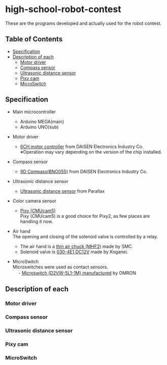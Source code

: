 # high-school-robot-contest
These are the programs developed and actually used for the robot contest.

## Table of Contents
- [Specification](../main/README.md#specification)
- [Description of each](../main/README.md#description-of-each)
  - [Motor driver](../main/README.md#motor-driver)
  - [Compass sensor](../main/README.md#compass-sensor)
  - [Ultrasonic distance sensor](../main/README.md#ultrasonic-distance-sensor)
  - [Pixy cam](../main/README.md#pixy-cam)
  - [MicroSwitch](../main/README.md#microswitch)

## Specification
- Main microcontroller
  - Arduino MEGA(main)
  - Arduino UNO(sub) 

- Motor driver
  - [6CH motor controller](https://www.daisen-netstore.com/shopdetail/000000000074/ct12/page1/order/)
  from DAISEN Electronics Industry Co.<br>
  ※Operation may vary depending on the version of the chip installed.

- Compass sensor
  - [9D Compass(BNO055)](https://www.daisen-netstore.com/shopdetail/000000000093/ct11/page1/order/)
  from DAISEN Electronics Industry Co.
 
- Ultrasonic distance sensor
  - [Ultrasonic distance sensor](https://www.daisen-netstore.com/shopdetail/000000000226/ct11/page1/order/)
  from Parallax
  
- Color camera sensor
  - [Pixy (CMUcam5)](https://docs.pixycam.com/wiki/doku.php?id=wiki:v1:start) <br>
  Pixy (CMUcam5) is a good choice for Pixy2, as few places are handling it now.
  
- Air hand
<br>The opening and closing of the solenoid valve is controlled by a relay.
  - The air hand is a [thin air chuck (MHF2)](https://www.smcworld.com/webcatalog/ja-jp/rotary-actuators-air-grippers/parallel-type-air-grippers/)
 made by SMC.
  - Solenoid valve is [030-4E1 DC12V](https://official.koganei.co.jp/product/030_ALL) 
 made by Koganei.
  
- MicroSwitch
<br>Microswitches were used as contact sensors.  
　 - [Microswitch (D2VW-5L1-1M) manufactured](https://www.fa.omron.co.jp/product/item/62299/)
by OMRON
 

## Description of each

### Motor driver

### Compass sensor

### Ultrasonic distance sensor

### Pixy cam

### MicroSwitch



